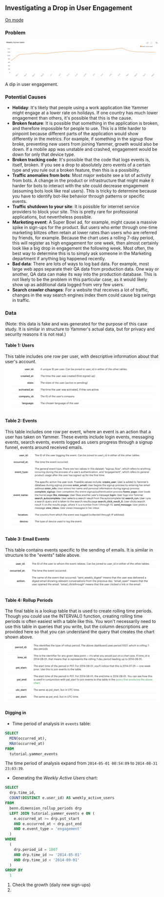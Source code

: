 ## Investigating a Drop in User Engagement
[On mode](https://mode.com/sql-tutorial/a-drop-in-user-engagement/#getting-oriented)

### Problem
![](images/case1_problem.png)
A dip in user engagement.

### Potential Causes
* **Holiday**: 
It's likely that people using a work application like Yammer might engage at a lower rate on holidays. 
If one country has much lower engagement than others, it's possible that this is the cause.
* **Broken feature**: 
It is possible that something in the application is broken, and therefore impossible for people to use. 
This is a little harder to pinpoint because different parts of the application would show differently in the metrics. 
For example, if something in the signup flow broke, preventing new users from joining Yammer, growth would also be down. 
If a mobile app was unstable and crashed, engagement would be down for only that device type.
* **Broken tracking code**: 
It's possible that the code that logs events is, itself, broken. 
If you see a drop to absolutely zero events of a certain type and you rule out a broken feature, then this is a possibility.
* **Traffic anomalies from bots**: 
Most major website see a lot of activity from bots. 
A change in the product or infrastructure that might make it harder for bots to interact with the site could decrease engagement (assuming bots look like real users). 
This is tricky to determine because you have to identify bot-like behavior through patterns or specific events.
* **Traffic shutdown to your site**: 
It is possible for internet service providers to block your site.
This is pretty rare for professional applications, but nevertheless possible.
* **Marketing event**: 
A Super Bowl ad, for example, might cause a massive spike in sign-ups for the product. 
But users who enter through one-time marketing blitzes often retain at lower rates than users who are referred by friends, for example. Because the chart uses a rolling 7-day period, this will register as high engagement for one week, then almost certainly look like a big drop in engagement the following week. Most often, the best way to determine this is to simply ask someone in the Marketing department if anything big happened recently.
* **Bad data**: There are lots of ways to log bad data. 
For example, most large web apps separate their QA data from production data. 
One way or another, QA data can make its way into the production database.
This is not likely to be the problem in this particular case, as it would likely show up as additional data logged from very few users.
* **Search crawler changes**: 
For a website that receives a lot of traffic, changes in the way search engines index them could cause big swings in traffic.


### Data 
(Note: this data is fake and was generated for the purpose of this case study. 
It is similar in structure to Yammer's actual data, but for privacy and security reasons it is not real.)

#### Table 1: Users
This table includes one row per user, with descriptive information about that user's account.
![](images/case1_table1.png)

#### Table 2: Events
This table includes one row per event, where an event is an action that a user has taken on Yammer. 
These events include login events, messaging events, search events, events logged as users progress through a signup funnel, events around received emails.
![](images/case1_table2.png)

#### Table 3: Email Events
This table contains events specific to the sending of emails. 
It is similar in structure to the "events" table above.
![](images/case1_table3.png)

#### Table 4: Rollup Periods
The final table is a lookup table that is used to create rolling time periods. 
Though you could use the INTERVAL() function, creating rolling time periods is often easiest with a table like this. 
You won't necessarily need to use this table in queries that you write, but the column descriptions are provided here so that you can understand the query that creates the chart shown above.
![](images/case1_table4.png)

#### Digging in 
- Time period of analysis in `events` table:
```sql
SELECT
  MIN(occurred_at),
  MAX(occurred_at)
FROM
  tutorial.yammer_events
```
The time period of analysis expand from `2014-05-01 00:54:09` to `2014-08-31 23:03:39`.  

- Generating the *Weekly Active Users* chart:
```sql
SELECT
  drp.time_id,
  COUNT(DISTINCT e.user_id) AS weekly_active_users
FROM
  benn.dimension_rollup_periods drp
  LEFT JOIN tutorial.yammer_events e ON (
    e.occurred_at >= drp.pst_start
    AND e.occurred_at < drp.pst_end
    AND e.event_type = 'engagement'
  )
WHERE
  (
    drp.period_id = 1007
    AND drp.time_id >= '2014-05-01'
    AND drp.time_id < '2014-09-01'
  )
GROUP BY
  1
```

1. Check the growth (daily new sign-ups)
2. 